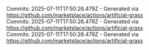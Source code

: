 Commits: 2025-07-11T17:50:26.479Z - Generated via https://github.com/marketplace/actions/artificial-grass
<br>
Commits: 2025-07-11T17:50:26.479Z - Generated via https://github.com/marketplace/actions/artificial-grass
<br>
Commits: 2025-07-11T17:50:26.479Z - Generated via https://github.com/marketplace/actions/artificial-grass
<br>
